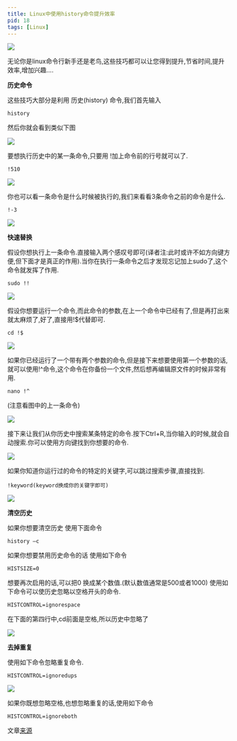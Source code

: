 ```yaml
---
title: Linux中使用history命令提升效率
pid: 18
tags: [Linux]
---
```

![](/uploads/2011/03/20110325-18-01.png)

无论你是linux命令行新手还是老鸟,这些技巧都可以让您得到提升,节省时间,提升效率,增加兴趣....

**历史命令**

这些技巧大部分是利用 历史(history) 命令,我们首先输入

    history

然后你就会看到类似下图

![](/uploads/2011/03/20110325-18-02.png)

要想执行历史中的某一条命令,只要用 !加上命令前的行号就可以了.

    !510

![](/uploads/2011/03/20110325-18-03.png)

你也可以看一条命令是什么时候被执行的,我们来看看3条命令之前的命令是什么.

    !-3

![](/uploads/2011/03/20110325-18-04.png)

**快速替换**

假设你想执行上一条命令.直接输入两个感叹号即可(译者注:此时或许不如方向键方便,但下面才是真正的作用).当你在执行一条命令之后才发现忘记加上sudo了,这个命令就发挥了作用.

    sudo !!

![](/uploads/2011/03/20110325-18-05.png)

假设你想要运行一个命令,而此命令的参数,在上一个命令中已经有了,但是再打出来就太麻烦了,好了,直接用!$代替即可.

    cd !$

![](/uploads/2011/03/20110325-18-06.png)

如果你已经运行了一个带有两个参数的命令,但是接下来想要使用第一个参数的话,就可以使用!^命令,这个命令在你备份一个文件,然后想再编辑原文件的时候非常有用.

    nano !^

(注意看图中的上一条命令)

![](/uploads/2011/03/20110325-18-07.png)

接下来让我们从你历史中搜索某条特定的命令.按下Ctrl+R,当你输入的时候,就会自动搜索.你可以使用方向键找到你想要的命令.

![](/uploads/2011/03/20110325-18-08.png)

如果你知道你运行过的命令的特定的关键字,可以跳过搜索步骤,直接找到.

    !keyword(keyword换成你的关键字即可)

![](/uploads/2011/03/20110325-18-09.png)

**清空历史**

如果你想要清空历史
使用下面命令

    history –c

如果你想要禁用历史命令的话 使用如下命令

    HISTSIZE=0

想要再次启用的话,可以把0 换成某个数值.(默认数值通常是500或者1000)
使用如下命令可以使历史忽略以空格开头的命令.

    HISTCONTROL=ignorespace

在下面的第四行中,cd前面是空格,所以历史中忽略了

![](/uploads/2011/03/20110325-18-10.png)

**去掉重复**

使用如下命令忽略重复命令.

    HISTCONTROL=ignoredups

![](/uploads/2011/03/20110325-18-10.png)

如果你既想忽略空格,也想忽略重复的话,使用如下命令

    HISTCONTROL=ignoreboth

文章[来源](http://www.howtogeek.com/howto/44997/how-to-use-bash-history-to-improve-your-command-line-productivity/)
